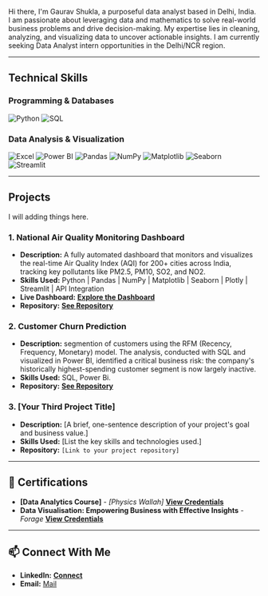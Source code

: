 Hi there, I'm Gaurav Shukla, a purposeful data analyst based in Delhi, India. I am passionate about leveraging data and mathematics to solve real-world business problems and drive decision-making. My expertise lies in cleaning, analyzing, and visualizing data to uncover actionable insights. I am currently seeking Data Analyst intern opportunities in the Delhi/NCR region.

---

## Technical Skills

### Programming & Databases
![Python](https://img.shields.io/badge/Python-3776AB?style=for-the-badge&logo=python&logoColor=white)
![SQL](https://img.shields.io/badge/SQL-4479A1?style=for-the-badge&logo=postgresql&logoColor=white)

### Data Analysis & Visualization
![Excel](https://img.shields.io/badge/Microsoft%20Excel-217346?style=for-the-badge&logo=microsoftexcel&logoColor=white)
![Power BI](https://img.shields.io/badge/Power%20BI-F2C811?style=for-the-badge&logo=powerbi&logoColor=black)
![Pandas](https://img.shields.io/badge/Pandas-150458?style=for-the-badge&logo=pandas&logoColor=white)
![NumPy](https://img.shields.io/badge/NumPy-013243?style=for-the-badge&logo=numpy&logoColor=white)
![Matplotlib](https://img.shields.io/badge/Matplotlib-3776AB?style=for-the-badge&logo=matplotlib&logoColor=white)
![Seaborn](https://img.shields.io/badge/Seaborn-3776AB?style=for-the-badge&logo=seaborn&logoColor=white)
![Streamlit](https://img.shields.io/badge/Streamlit-FF4B4B?style=for-the-badge&logo=streamlit&logoColor=white)

---

## Projects

I will adding things here.

### 1. National Air Quality Monitoring Dashboard
* **Description:** A fully automated dashboard that monitors and visualizes the real-time Air Quality Index (AQI) for 200+ cities across India, tracking key pollutants like PM2.5, PM10, SO2, and NO2.
* **Skills Used:** Python | Pandas | NumPy | Matplotlib | Seaborn | Plotly | Streamlit | API Integration
* **Live Dashboard:** **[Explore the Dashboard](https://pollution-dashboard-bygauravshukla5dlgmc6nopnwhurtxbshp.streamlit.app/)**
* **Repository:** **[See Repository](https://github.com/gauravshukla012/pollution-dashboard)**

### 2. Customer Churn Prediction
* **Description:** segmention of customers using the RFM (Recency, Frequency, Monetary) model. The analysis, conducted with SQL and visualized in Power BI, identified a critical business risk: the company's historically highest-spending customer segment is now largely inactive.
* **Skills Used:** SQL, Power Bi.
* **Repository:** **[See Repository](https://github.com/gauravshukla012/RFM-Customer-Segmentation-Analysis)**

### 3. [Your Third Project Title]
* **Description:** [A brief, one-sentence description of your project's goal and business value.]
* **Skills Used:** [List the key skills and technologies used.]
* **Repository:** `[Link to your project repository]`

---

## 📜 Certifications

* **[Data Analytics Course]** - *[Physics Wallah]* **[View Credentials](https://pwskills.com/learn/certificate/90f5ccd0-ce29-44fa-b2a7-371d95d9fe76/)**
* **Data	Visualisation: Empowering Business with Effective Insights** - *Forage* **[View Credentials](https://forage-uploads-prod.s3.amazonaws.com/completion-certificates/Tata/MyXvBcppsW2FkNYCX_Tata%20Group_oqY7KXzGNbhcp76ih_1724493647860_completion_certificate.pdf)**

---

## 📫 Connect With Me

* **LinkedIn:** **[Connect](https://linkedin.com/in/gaurav-shukla-data012)**
* **Email:** [Mail](gauravshuklag195@gmail.com)
